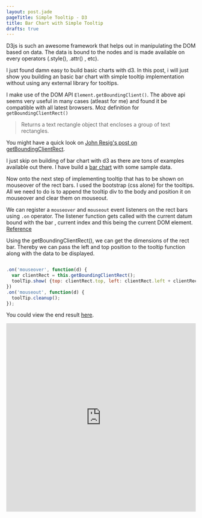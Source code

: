```yaml
---
layout: post.jade
pageTitle: Simple Tooltip - D3
title: Bar Chart with Simple Tooltip
drafts: true
---
```


D3js is such an awesome framework that helps out in manipulating the DOM based on data. The data is bound to the nodes and is made available on every operators (.style(), .attr() , etc).

I just found damn easy to build basic charts with d3. In this post, i will just show you building an basic bar chart with simple tooltip implementation without using any external library for tooltips.

I make use of the DOM API  `Element.getBoundingClient()`. The above api seems very useful in many cases (atleast for me) and found it be compatible with all latest browsers. Moz definition for `getBoundingClientRect()`

> Returns a text rectangle object that encloses a group of text rectangles.

You might have a quick look on [John Resig's post on getBoundingClientRect](http://ejohn.org/blog/getboundingclientrect-is-awesome/).

I just skip on building of bar chart with d3 as there are tons of examples available out there.
I have build a [bar chart](http://jsfiddle.net/selvaG/4kgwP/3/) with some sample data.

Now onto the next step of implementing tooltip that has to be shown on mouseover of the rect bars. I used the bootstrap (css alone) for the tooltips. All we need to do is to append the tooltip div to the body and position it on mouseover and clear them on mouseout.

We can register a `mouseover` and `mouseout` event listeners on the rect bars using `.on` operator.
The listener function gets called with the current datum bound with the bar , current index and this being the current DOM element. [Reference](https://github.com/mbostock/d3/wiki/Selections#wiki-on)

Using the getBoundingClientRect(), we can get the dimensions of the rect bar.  Thereby we can pass the left and top position to the tooltip function along with the data to be displayed.

```javascript

.on('mouseover', function(d) {
  var clientRect = this.getBoundingClientRect();
  toolTip.show( {top: clientRect.top, left: clientRect.left + clientRect.width/2 }, d );
})
.on('mouseout', function(d) {
  toolTip.cleanup();
});

```

You could view the end result [here](http://jsfiddle.net/selvaG/4kgwP/6/).

<iframe allowfullscreen="allowfullscreen" frameborder="0" height="500" src="http://jsfiddle.net/selvaG/4kgwP/6/embedded/result/" width="100%"></iframe>
